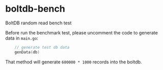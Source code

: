 # boltdb-bench
BoltDB random read bench test 

Before run the benchmark test, please uncomment the code to generate data in `main.go`:

```Go
    // generate test db data
    genData(db)
```
That method will generate `600000 * 1000` records into the boltdb.